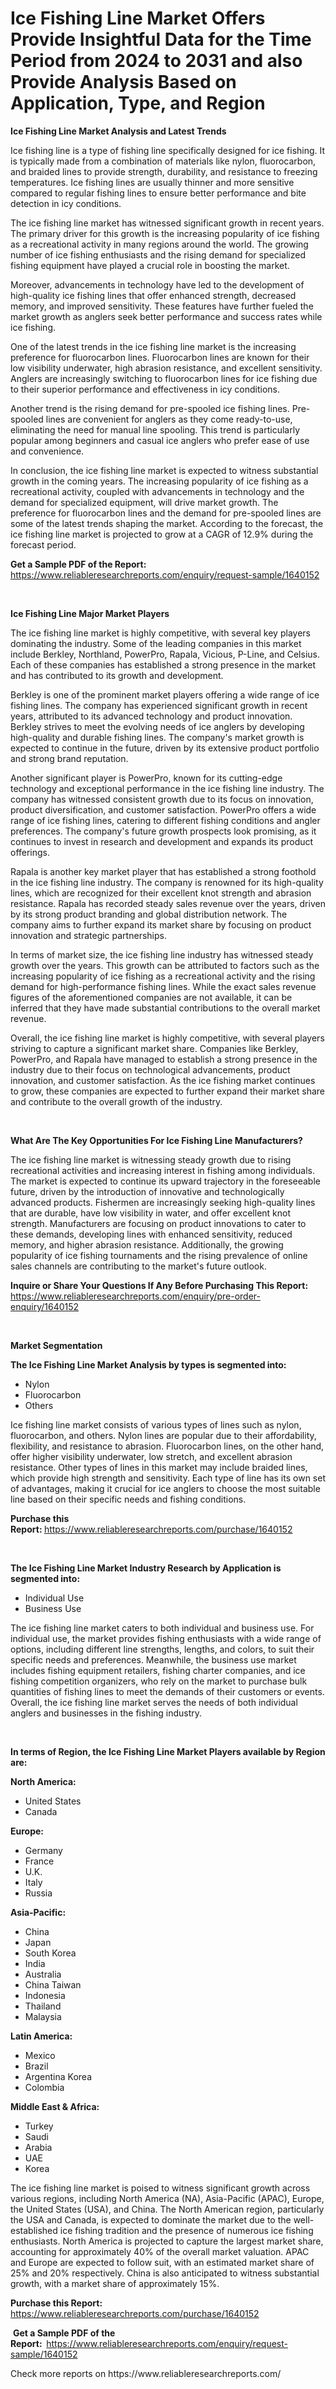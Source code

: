<p><h1>Ice Fishing Line Market Offers Provide Insightful Data for the Time Period from 2024 to 2031 and also Provide Analysis Based on Application, Type, and Region</h1></p><p><strong>Ice Fishing Line Market Analysis and Latest Trends</strong></p>
<p><p>Ice fishing line is a type of fishing line specifically designed for ice fishing. It is typically made from a combination of materials like nylon, fluorocarbon, and braided lines to provide strength, durability, and resistance to freezing temperatures. Ice fishing lines are usually thinner and more sensitive compared to regular fishing lines to ensure better performance and bite detection in icy conditions.</p><p>The ice fishing line market has witnessed significant growth in recent years. The primary driver for this growth is the increasing popularity of ice fishing as a recreational activity in many regions around the world. The growing number of ice fishing enthusiasts and the rising demand for specialized fishing equipment have played a crucial role in boosting the market.</p><p>Moreover, advancements in technology have led to the development of high-quality ice fishing lines that offer enhanced strength, decreased memory, and improved sensitivity. These features have further fueled the market growth as anglers seek better performance and success rates while ice fishing.</p><p>One of the latest trends in the ice fishing line market is the increasing preference for fluorocarbon lines. Fluorocarbon lines are known for their low visibility underwater, high abrasion resistance, and excellent sensitivity. Anglers are increasingly switching to fluorocarbon lines for ice fishing due to their superior performance and effectiveness in icy conditions.</p><p>Another trend is the rising demand for pre-spooled ice fishing lines. Pre-spooled lines are convenient for anglers as they come ready-to-use, eliminating the need for manual line spooling. This trend is particularly popular among beginners and casual ice anglers who prefer ease of use and convenience.</p><p>In conclusion, the ice fishing line market is expected to witness substantial growth in the coming years. The increasing popularity of ice fishing as a recreational activity, coupled with advancements in technology and the demand for specialized equipment, will drive market growth. The preference for fluorocarbon lines and the demand for pre-spooled lines are some of the latest trends shaping the market. According to the forecast, the ice fishing line market is projected to grow at a CAGR of 12.9% during the forecast period.</p></p>
<p><strong>Get a Sample PDF of the Report:&nbsp;</strong> <a href="https://www.reliableresearchreports.com/enquiry/request-sample/1640152">https://www.reliableresearchreports.com/enquiry/request-sample/1640152</a></p>
<p>&nbsp;</p>
<p><strong>Ice Fishing Line Major Market Players</strong></p>
<p><p>The ice fishing line market is highly competitive, with several key players dominating the industry. Some of the leading companies in this market include Berkley, Northland, PowerPro, Rapala, Vicious, P-Line, and Celsius. Each of these companies has established a strong presence in the market and has contributed to its growth and development.</p><p>Berkley is one of the prominent market players offering a wide range of ice fishing lines. The company has experienced significant growth in recent years, attributed to its advanced technology and product innovation. Berkley strives to meet the evolving needs of ice anglers by developing high-quality and durable fishing lines. The company's market growth is expected to continue in the future, driven by its extensive product portfolio and strong brand reputation.</p><p>Another significant player is PowerPro, known for its cutting-edge technology and exceptional performance in the ice fishing line industry. The company has witnessed consistent growth due to its focus on innovation, product diversification, and customer satisfaction. PowerPro offers a wide range of ice fishing lines, catering to different fishing conditions and angler preferences. The company's future growth prospects look promising, as it continues to invest in research and development and expands its product offerings.</p><p>Rapala is another key market player that has established a strong foothold in the ice fishing line industry. The company is renowned for its high-quality lines, which are recognized for their excellent knot strength and abrasion resistance. Rapala has recorded steady sales revenue over the years, driven by its strong product branding and global distribution network. The company aims to further expand its market share by focusing on product innovation and strategic partnerships.</p><p>In terms of market size, the ice fishing line industry has witnessed steady growth over the years. This growth can be attributed to factors such as the increasing popularity of ice fishing as a recreational activity and the rising demand for high-performance fishing lines. While the exact sales revenue figures of the aforementioned companies are not available, it can be inferred that they have made substantial contributions to the overall market revenue.</p><p>Overall, the ice fishing line market is highly competitive, with several players striving to capture a significant market share. Companies like Berkley, PowerPro, and Rapala have managed to establish a strong presence in the industry due to their focus on technological advancements, product innovation, and customer satisfaction. As the ice fishing market continues to grow, these companies are expected to further expand their market share and contribute to the overall growth of the industry.</p></p>
<p>&nbsp;</p>
<p><strong>What Are The Key Opportunities For Ice Fishing Line Manufacturers?</strong></p>
<p><p>The ice fishing line market is witnessing steady growth due to rising recreational activities and increasing interest in fishing among individuals. The market is expected to continue its upward trajectory in the foreseeable future, driven by the introduction of innovative and technologically advanced products. Fishermen are increasingly seeking high-quality lines that are durable, have low visibility in water, and offer excellent knot strength. Manufacturers are focusing on product innovations to cater to these demands, developing lines with enhanced sensitivity, reduced memory, and higher abrasion resistance. Additionally, the growing popularity of ice fishing tournaments and the rising prevalence of online sales channels are contributing to the market's future outlook.</p></p>
<p><strong>Inquire or Share Your Questions If Any Before Purchasing This Report:</strong> <a href="https://www.reliableresearchreports.com/enquiry/pre-order-enquiry/1640152">https://www.reliableresearchreports.com/enquiry/pre-order-enquiry/1640152</a></p>
<p>&nbsp;</p>
<p><strong>Market Segmentation</strong></p>
<p><strong>The Ice Fishing Line Market Analysis by types is segmented into:</strong></p>
<p><ul><li>Nylon</li><li>Fluorocarbon</li><li>Others</li></ul></p>
<p><p>Ice fishing line market consists of various types of lines such as nylon, fluorocarbon, and others. Nylon lines are popular due to their affordability, flexibility, and resistance to abrasion. Fluorocarbon lines, on the other hand, offer higher visibility underwater, low stretch, and excellent abrasion resistance. Other types of lines in this market may include braided lines, which provide high strength and sensitivity. Each type of line has its own set of advantages, making it crucial for ice anglers to choose the most suitable line based on their specific needs and fishing conditions.</p></p>
<p><strong>Purchase this Report:&nbsp;</strong><a href="https://www.reliableresearchreports.com/purchase/1640152">https://www.reliableresearchreports.com/purchase/1640152</a></p>
<p>&nbsp;</p>
<p><strong>The Ice Fishing Line Market Industry Research by Application is segmented into:</strong></p>
<p><ul><li>Individual Use</li><li>Business Use</li></ul></p>
<p><p>The ice fishing line market caters to both individual and business use. For individual use, the market provides fishing enthusiasts with a wide range of options, including different line strengths, lengths, and colors, to suit their specific needs and preferences. Meanwhile, the business use market includes fishing equipment retailers, fishing charter companies, and ice fishing competition organizers, who rely on the market to purchase bulk quantities of fishing lines to meet the demands of their customers or events. Overall, the ice fishing line market serves the needs of both individual anglers and businesses in the fishing industry.</p></p>
<p>&nbsp;</p>
<p><strong>In terms of Region, the Ice Fishing Line Market Players available by Region are:</strong></p>
<p>
    <p> <strong> North America: </strong>
        <ul>
            <li>United States</li>
            <li>Canada</li>
        </ul>
        </p> 
    <p> <strong> Europe: </strong>
        <ul>
            <li>Germany</li>
            <li>France</li>
            <li>U.K.</li>
            <li>Italy</li>
            <li>Russia</li>
        </ul>
        </p> 
    <p> <strong> Asia-Pacific: </strong>
        <ul>
            <li>China</li>
            <li>Japan</li>
            <li>South Korea</li>
            <li>India</li>
            <li>Australia</li>
            <li>China Taiwan</li>
            <li>Indonesia</li>
            <li>Thailand</li>
            <li>Malaysia</li>
        </ul>
        </p> 
    <p> <strong> Latin America: </strong>
        <ul>
            <li>Mexico</li>
            <li>Brazil</li>
            <li>Argentina Korea</li>
            <li>Colombia</li>
        </ul>
        </p> 
    <p> <strong> Middle East & Africa: </strong>
        <ul>
            <li>Turkey</li>
            <li>Saudi</li>
            <li>Arabia</li>
            <li>UAE</li>
            <li>Korea</li>
        </ul>
    </p>
    </p>
<p><p>The ice fishing line market is poised to witness significant growth across various regions, including North America (NA), Asia-Pacific (APAC), Europe, the United States (USA), and China. The North American region, particularly the USA and Canada, is expected to dominate the market due to the well-established ice fishing tradition and the presence of numerous ice fishing enthusiasts. North America is projected to capture the largest market share, accounting for approximately 40% of the overall market valuation. APAC and Europe are expected to follow suit, with an estimated market share of 25% and 20% respectively. China is also anticipated to witness substantial growth, with a market share of approximately 15%.</p></p>
<p><strong>Purchase this Report: </strong><a href="https://www.reliableresearchreports.com/purchase/1640152">https://www.reliableresearchreports.com/purchase/1640152</a></p>
<p>&nbsp;<strong>Get a Sample PDF of the Report:&nbsp;&nbsp;</strong><a href="https://www.reliableresearchreports.com/enquiry/request-sample/1640152">https://www.reliableresearchreports.com/enquiry/request-sample/1640152</a></p>
<p><strong></strong></p>
<p>Check more reports on https://www.reliableresearchreports.com/</p>